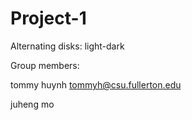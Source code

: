 # Project-1
Alternating disks: light-dark

Group members:

tommy huynh tommyh@csu.fullerton.edu

juheng mo
